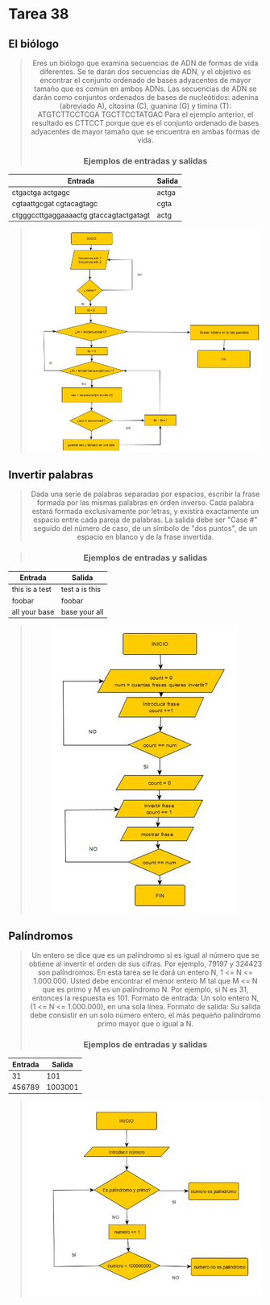 # Tarea 38


## El biólogo
<div align="center">

>Eres un biólogo que examina secuencias de ADN de formas de vida diferentes. Se te darán dos secuencias de ADN,
y el objetivo es encontrar el conjunto ordenado de bases adyacentes de mayor tamaño que es común en ambos ADNs.
Las secuencias de ADN se darán como conjuntos ordenados de bases de nucleótidos: adenina (abreviado A), citosina (C),
guanina (G) y timina (T):
>ATGTCTTCCTCGA TGCTTCCTATGAC
Para el ejemplo anterior, el resultado es CTTCCT porque que es el conjunto ordenado de bases adyacentes de mayor tamaño
 que se encuentra en ambas formas de vida.
>### Ejemplos de entradas y salidas

| Entrada      | Salida |
| ----------- | ----------- |
| ctgactga actgagc      | actga       |
| cgtaattgcgat cgtacagtagc   | cgta        | 
| ctgggccttgaggaaaactg gtaccagtactgatagt   | actg        |


>![imagen_etl](tarea38_el_biologo.JPG)
 </div>

## Invertir palabras
<div align="center">

>Dada una serie de palabras separadas por espacios, escribir la frase formada por las mismas palabras en orden inverso.
Cada palabra estará formada exclusivamente por letras, y existirá exactamente un espacio entre cada pareja de palabras.
La salida debe ser "Case #" seguido del número de caso, de un símbolo de "dos puntos", de un espacio en blanco
y de la frase invertida.

>### Ejemplos de entradas y salidas
| Entrada      | Salida |
| ----------- | ----------- |
| this is a test      | test a is this       |
| foobar  | foobar   | 
| all your base  | base your all   |

>![imagen_etl](tarea38_invertirpalabras.JPG)
 </div>
 
## Palíndromos
<div align="center">

>Un entero se dice que es un palíndromo si es igual al número que se obtiene al invertir el orden de sus cifras.
Por ejemplo, 79197 y 324423 son palíndromos. En esta tarea se le dará un entero N, 1 <= N <= 1.000.000.
Usted debe encontrar el menor entero M tal que M <= N que es primo y M es un palíndromo N.
Por ejemplo, si N es 31, entonces la respuesta es 101.
Formato de entrada:
Un solo entero N, (1 <= N <= 1.000.000), en una sola línea.
Formato de salida:
Su salida debe consistir en un solo número entero, el más pequeño palíndromo primo mayor que o igual a N.
>### Ejemplos de entradas y salidas

| Entrada      | Salida |
| ----------- | ----------- |
| 31      | 101       |
| 456789  | 1003001   |

>![imagen_etl](tarea38_palindromo.JPG)

 </div>